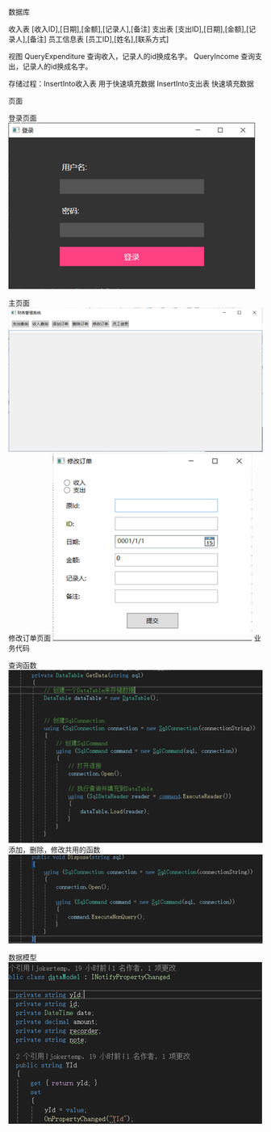 数据库

收入表   [收入ID],[日期],[金额],[记录人],[备注]
支出表   [支出ID],[日期],[金额],[记录人],[备注]
员工信息表 [员工ID],[姓名],[联系方式]

视图 QueryExpenditure  查询收入，记录人的id换成名字。
     QueryIncome  查询支出，记录人的id换成名字。

存储过程：InsertInto收入表  用于快速填充数据
InsertInto支出表 快速填充数据

页面 

登录页面
![Alt text](image.png)

主页面
![Alt text](image-1.png)
修改订单页面
![Alt text](image-2.png)
业务代码

查询函数
![Alt text](image-3.png)
添加，删除，修改共用的函数
![Alt text](image-4.png)

数据模型
![Alt text](image-5.png)




